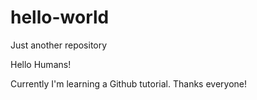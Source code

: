 # hello-world
Just another repository

Hello Humans!

Currently I'm learning a Github tutorial. Thanks everyone!
